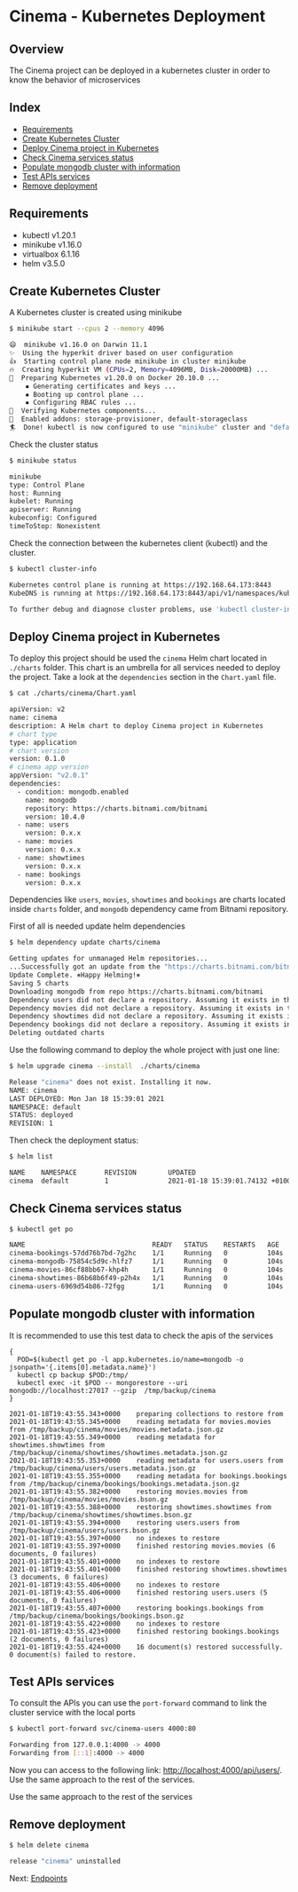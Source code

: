 # Cinema - Kubernetes Deployment

## Overview

The Cinema project can be deployed in a kubernetes cluster in order to know the behavior of microservices

## Index

* [Requirements](#requirements)
* [Create Kubernetes Cluster](#create-kubernetes-cluster)
* [Deploy Cinema project in Kubernetes](#deploy-cinema-project-in-kubernetes)
* [Check Cinema services status](#check-cinema-services-status)
* [Populate mongodb cluster with information](#populate-mongodb-cluster-with-information)
* [Test APIs services](#test-apis-services)
* [Remove deployment](#remove-deployment)

## Requirements

* kubectl v1.20.1
* minikube v1.16.0
* virtualbox 6.1.16
* helm v3.5.0

## Create Kubernetes Cluster

A Kubernetes cluster is created using minikube

```bash
$ minikube start --cpus 2 --memory 4096

😄  minikube v1.16.0 on Darwin 11.1
✨  Using the hyperkit driver based on user configuration
👍  Starting control plane node minikube in cluster minikube
🔥  Creating hyperkit VM (CPUs=2, Memory=4096MB, Disk=20000MB) ...
🐳  Preparing Kubernetes v1.20.0 on Docker 20.10.0 ...
    ▪ Generating certificates and keys ...
    ▪ Booting up control plane ...
    ▪ Configuring RBAC rules ...
🔎  Verifying Kubernetes components...
🌟  Enabled addons: storage-provisioner, default-storageclass
🏄  Done! kubectl is now configured to use "minikube" cluster and "default" namespace by default
```

Check the cluster status

```bash
$ minikube status

minikube
type: Control Plane
host: Running
kubelet: Running
apiserver: Running
kubeconfig: Configured
timeToStop: Nonexistent
```

Check the connection between the kubernetes client (kubectl) and the cluster.

```bash
$ kubectl cluster-info

Kubernetes control plane is running at https://192.168.64.173:8443
KubeDNS is running at https://192.168.64.173:8443/api/v1/namespaces/kube-system/services/kube-dns:dns/proxy

To further debug and diagnose cluster problems, use 'kubectl cluster-info dump'.
```

## Deploy Cinema project in Kubernetes

To deploy this project should be used the `cinema` Helm chart located in `./charts` folder. This chart is an umbrella for all services needed to deploy the project. Take a look at the `dependencies` section in the `Chart.yaml` file.

```bash
$ cat ./charts/cinema/Chart.yaml

apiVersion: v2
name: cinema
description: A Helm chart to deploy Cinema project in Kubernetes
# chart type
type: application
# chart version
version: 0.1.0
# cinema app version
appVersion: "v2.0.1"
dependencies:
  - condition: mongodb.enabled
    name: mongodb
    repository: https://charts.bitnami.com/bitnami
    version: 10.4.0
  - name: users
    version: 0.x.x
  - name: movies
    version: 0.x.x
  - name: showtimes
    version: 0.x.x
  - name: bookings
    version: 0.x.x
```

Dependencies like `users`, `movies`, `showtimes` and `bookings` are charts located inside `charts` folder, and `mongodb` dependency came from Bitnami repository.

First of all is needed update helm dependencies

```bash
$ helm dependency update charts/cinema

Getting updates for unmanaged Helm repositories...
...Successfully got an update from the "https://charts.bitnami.com/bitnami" chart repository
Update Complete. ⎈Happy Helming!⎈
Saving 5 charts
Downloading mongodb from repo https://charts.bitnami.com/bitnami
Dependency users did not declare a repository. Assuming it exists in the charts directory
Dependency movies did not declare a repository. Assuming it exists in the charts directory
Dependency showtimes did not declare a repository. Assuming it exists in the charts directory
Dependency bookings did not declare a repository. Assuming it exists in the charts directory
Deleting outdated charts
```

Use the following command to deploy the whole project with just one line:

```bash
$ helm upgrade cinema --install  ./charts/cinema

Release "cinema" does not exist. Installing it now.
NAME: cinema
LAST DEPLOYED: Mon Jan 18 15:39:01 2021
NAMESPACE: default
STATUS: deployed
REVISION: 1
```

Then check the deployment status:

```bash
$ helm list

NAME    NAMESPACE       REVISION        UPDATED                                 STATUS          CHART           APP VERSION
cinema  default         1               2021-01-18 15:39:01.74132 +0100 CET     deployed        cinema-0.1.0    v2.0.1
```

## Check Cinema services status

```bash
$ kubectl get po

NAME                                READY   STATUS    RESTARTS   AGE
cinema-bookings-57dd76b7bd-7g2hc    1/1     Running   0          104s
cinema-mongodb-75854c5d9c-hlfz7     1/1     Running   0          104s
cinema-movies-86cf88bb67-khp4h      1/1     Running   0          104s
cinema-showtimes-86b68b6f49-p2h4x   1/1     Running   0          104s
cinema-users-6969d54b86-72fgg       1/1     Running   0          104s
```

## Populate mongodb cluster with information

It is recommended to use this test data to check the apis of the services

```
{
  POD=$(kubectl get po -l app.kubernetes.io/name=mongodb -o jsonpath='{.items[0].metadata.name}')
  kubectl cp backup $POD:/tmp/
  kubectl exec -it $POD -- mongorestore --uri mongodb://localhost:27017 --gzip  /tmp/backup/cinema
}

2021-01-18T19:43:55.343+0000    preparing collections to restore from
2021-01-18T19:43:55.345+0000    reading metadata for movies.movies from /tmp/backup/cinema/movies/movies.metadata.json.gz
2021-01-18T19:43:55.349+0000    reading metadata for showtimes.showtimes from /tmp/backup/cinema/showtimes/showtimes.metadata.json.gz
2021-01-18T19:43:55.353+0000    reading metadata for users.users from /tmp/backup/cinema/users/users.metadata.json.gz
2021-01-18T19:43:55.355+0000    reading metadata for bookings.bookings from /tmp/backup/cinema/bookings/bookings.metadata.json.gz
2021-01-18T19:43:55.382+0000    restoring movies.movies from /tmp/backup/cinema/movies/movies.bson.gz
2021-01-18T19:43:55.388+0000    restoring showtimes.showtimes from /tmp/backup/cinema/showtimes/showtimes.bson.gz
2021-01-18T19:43:55.394+0000    restoring users.users from /tmp/backup/cinema/users/users.bson.gz
2021-01-18T19:43:55.397+0000    no indexes to restore
2021-01-18T19:43:55.397+0000    finished restoring movies.movies (6 documents, 0 failures)
2021-01-18T19:43:55.401+0000    no indexes to restore
2021-01-18T19:43:55.401+0000    finished restoring showtimes.showtimes (3 documents, 0 failures)
2021-01-18T19:43:55.406+0000    no indexes to restore
2021-01-18T19:43:55.406+0000    finished restoring users.users (5 documents, 0 failures)
2021-01-18T19:43:55.407+0000    restoring bookings.bookings from /tmp/backup/cinema/bookings/bookings.bson.gz
2021-01-18T19:43:55.422+0000    no indexes to restore
2021-01-18T19:43:55.423+0000    finished restoring bookings.bookings (2 documents, 0 failures)
2021-01-18T19:43:55.424+0000    16 document(s) restored successfully. 0 document(s) failed to restore.
```

## Test APIs services

To consult the APIs you can use the `port-forward` command to link the cluster service with the local ports

```bash
$ kubectl port-forward svc/cinema-users 4000:80

Forwarding from 127.0.0.1:4000 -> 4000
Forwarding from [::1]:4000 -> 4000
```

Now you can access to the following link: <http://localhost:4000/api/users/>. Use the same approach to the rest of the services.

Use the same approach to the rest of the services

## Remove deployment

```bash
$ helm delete cinema

release "cinema" uninstalled
```

Next: [Endpoints](endpoints.md)
